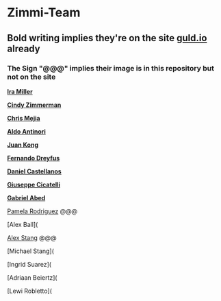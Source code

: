 # Zimmi-Team

## Bold writing implies they're on the site [guld.io](guld.io) already

### The Sign "@@@" implies their image is in this repository but not on the site

[__Ira Miller__](https://github.com/Alexstang/Zimmi-Team/blob/master/ira-miller.jpg)

[__Cindy Zimmerman__](https://github.com/Alexstang/Zimmi-Team/blob/master/CindyZimmerman.jpeg)

[__Chris Mejia__](https://github.com/Alexstang/Zimmi-Team/blob/master/ChrissMejia.jpg)

[__Aldo Antinori__](https://github.com/Alexstang/Zimmi-Team/blob/master/Aldo-Antinori.jpg)

[__Juan Kong__](https://github.com/Alexstang/Zimmi-Team/blob/master/JuanKong.jpg)

[__Fernando Dreyfus__](https://github.com/Alexstang/Zimmi-Team/blob/master/FernandoDreyfus.jpeg)

[__Daniel Castellanos__](https://github.com/Alexstang/Zimmi-Team/blob/master/DanielCastellanos.png)

[__Giuseppe Cicatelli__](https://github.com/Alexstang/Zimmi-Team/blob/master/GiuseppeCicatelli.jpg)

[__Gabriel Abed__](https://github.com/Alexstang/Zimmi-Team/blob/master/Gabriel_Abed.jpg)

[Pamela Rodriguez](https://github.com/Alexstang/Zimmi-Team/blob/master/Pamela-Rodriguez.jpg) @@@

[Alex Ball](

[Alex Stang](https://github.com/Alexstang/Zimmi-Team/blob/master/AlexStang.jpg) @@@

[Michael Stang](

[Ingrid Suarez](

[Adriaan Beiertz](

[Lewi Robletto](
